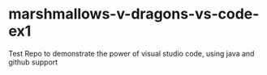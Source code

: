 # marshmallows-v-dragons-vs-code-ex1
Test Repo to demonstrate the power of visual studio code, using java and github support
